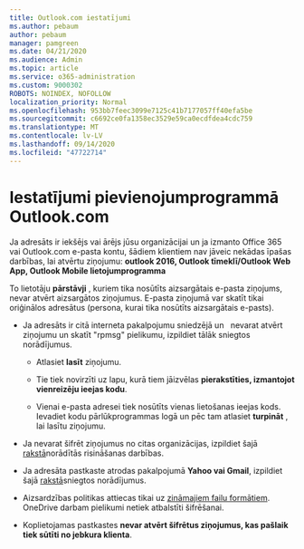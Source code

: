 ```yaml
---
title: Outlook.com iestatījumi
ms.author: pebaum
author: pebaum
manager: pamgreen
ms.date: 04/21/2020
ms.audience: Admin
ms.topic: article
ms.service: o365-administration
ms.custom: 9000302
ROBOTS: NOINDEX, NOFOLLOW
localization_priority: Normal
ms.openlocfilehash: 953bb7feec3099e7125c41b7177057ff40efa5be
ms.sourcegitcommit: c6692ce0fa1358ec3529e59ca0ecdfdea4cdc759
ms.translationtype: MT
ms.contentlocale: lv-LV
ms.lasthandoff: 09/14/2020
ms.locfileid: "47722714"
---
```

# <a name="settings-in-outlookcom"></a>Iestatījumi pievienojumprogrammā Outlook.com

Ja adresāts ir iekšējs vai ārējs jūsu organizācijai un ja izmanto Office 365 vai Outlook.com e-pasta kontu, šādiem klientiem nav jāveic nekādas īpašas darbības, lai atvērtu ziņojumu: **outlook 2016, Outlook tīmeklī/Outlook Web App, Outlook Mobile lietojumprogramma**

To lietotāju **pārstāvji** , kuriem tika nosūtīts aizsargātais e-pasta ziņojums, nevar atvērt aizsargātos ziņojumus. E-pasta ziņojumā var skatīt tikai oriģinālos adresātus (persona, kurai tika nosūtīts aizsargātais e-pasts).

- Ja adresāts ir citā interneta pakalpojumu sniedzējā un &nbsp; nevarat atvērt ziņojumu un skatīt "rpmsg" pielikumu, izpildiet tālāk sniegtos norādījumus.
    
    - Atlasiet **lasīt** ziņojumu.
    
    - Tie tiek novirzīti uz lapu, kurā tiem jāizvēlas **pierakstīties, izmantojot vienreizēju ieejas kodu**.
    
    - Vienai e-pasta adresei tiek nosūtīts vienas lietošanas ieejas kods. Ievadiet kodu pārlūkprogrammas logā un pēc tam atlasiet **turpināt** , lai lasītu ziņojumu.

- Ja nevarat šifrēt ziņojumus no citas organizācijas, izpildiet šajā [rakstā](https://support.office.com/article/known-issues-opening-irm-protected-emails-sent-from-users-in-other-office-365-organizations-0dec0593-a05d-4aa2-8445-9311ebab3164)norādītās risināšanas darbības.

- Ja adresāta pastkaste atrodas pakalpojumā **Yahoo vai Gmail**, izpildiet </span> šajā [rakstā](https://support.office.com/article/how-do-i-open-a-protected-message-1157a286-8ecc-4b1e-ac43-2a608fbf3098)sniegtos norādījumus.

- Aizsardzības politikas attiecas tikai uz [zināmajiem failu formātiem](https://docs.microsoft.com/azure/information-protection/rms-client/client-admin-guide-file-types). OneDrive darbam pielikumi netiek atbalstīti šifrēšanai.

- Koplietojamas pastkastes **nevar atvērt šifrētus ziņojumus, kas pašlaik tiek sūtīti no jebkura klienta**. 
